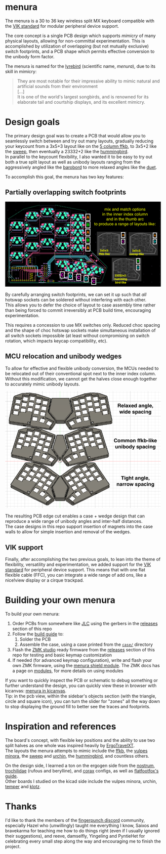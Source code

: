 # menura

<!-- very first thing should be like a paneled (2x2 or 2x3 grid of keyboard pics showing different layouts) -->

The menura is a 30 to 36 key wireless split MX keyboard compatible with the [VIK standard](https://github.com/sadekbaroudi/vik) for modular peripheral device support.

The core concept is a single PCB design which supports *mimicry* of many physical layouts, allowing for non-committal experimentation.
This is accomplished by utilization of overlapping (but not mutually exclusive) switch footprints, and a PCB shape which permits effective conversion to the unibody form factor.

The menura is named for the [lyrebird](https://en.wikipedia.org/wiki/Lyrebird) (scientific name, *menura*), due to its skill in mimicry:

> They are most notable for their impressive ability to mimic natural and artificial sounds from their environment  
> [...]  
> It is one of the world's largest songbirds, and is renowned for its elaborate tail and courtship displays, and its excellent mimicry.

# Design goals

The primary design goal was to create a PCB that would allow you to seamlessly switch between and try out many layouts, gradually reducing your keycount from a 3x5+3 layout like on the [5 column ffkb](https://fingerpunch.xyz/product-tag/ffkb/), to 3x5+2 like the [sweep](https://github.com/davidphilipbarr/Sweep), then eventually a 23332+2 like the [hummingbird](https://github.com/PJE66/hummingbird).  
In parallel to the keycount flexibility, I also wanted it to be easy to try out both a true split layout as well as unibody layouts ranging from the aggressively angled like the [barobord](https://github.com/sadekbaroudi/barobord) to more relaxed angles like the [duet](https://github.com/zzeneg/duet).

To accomplish this goal, the menura has two key features:

## Partially overlapping switch footprints

![menura-pcb-kicanvas](docs/img/menura-pcb-kicanvas.png)

By carefully arranging switch footprints, we can set it up such that *all* hotswap sockets can be soldered without interfering with each other.  
This allows you to defer the choice of layout to case assembly time rather than being forced to commit irreversibly at PCB build time, encouraging experimentation.

This requires a concession to use MX switches only.
Reduced choc spacing and the shape of choc hotswap sockets make simultaneous installation of all switch sockets impossible (at least without compromising on switch rotation, which impacts keycap compatibility, etc).

## MCU relocation and unibody wedges

To allow for effective and flexible unibody conversion, the MCUs needed to be relocated out of their conventional spot next to the inner index column.
Without this modification, we cannot get the halves close enough together to accurately mimic unibody layouts.

![wedge-variants](docs/img/wedge-variants.png)

The resulting PCB edge cut enables a case + wedge design that can reproduce a wide range of unibody angles and inter-half distances.  
The case designs in this repo support insertion of magnets into the case walls to allow for simple insertion and removal of the wedges.

## VIK support

Finally, after accomplishing the two previous goals, to lean into the theme of flexibility, versatility and experimentation, we added support for the [VIK standard](https://github.com/sadekbaroudi/vik) for peripheral device support.
This means that with one flat flexible cable (FFC), you can integrate a wide range of add ons, like a nice!view display or a cirque trackpad.

# Building your own menura

To build your own menura:

1. Order PCBs from somewhere like [JLC](https://jlcpcb.com/) using the gerbers in the [releases](https://github.com/rmuraglia/menura-kb/releases) section of this repo
2. Follow the [build guide](/docs/build-guide.md) to:
    1. Solder the PCB
    2. Assemble the case, using a case printed from the [`case/`](/case/) directory
3. Flash the [ZMK studio](https://zmk.dev/docs/features/studio) ready firmware from the [releases](https://github.com/rmuraglia/menura-kb/releases) section of this repo for testing and basic keymap customization
4. If needed (for advanced keymap configuration), write and flash your own ZMK firmware, using the [menura shield module](https://github.com/rmuraglia/zmk-keyboards-menura). The ZMK docs has a page on [modules](https://zmk.dev/docs/features/modules), for more details on using modules

If you want to quickly inspect the PCB or schematic to debug something or further understand the design, you can quickly view these in browser with kicanvas: [menura in kicanvas](https://kicanvas.org/?github=https://github.com/rmuraglia/menura-kb/blob/main/pcb/menura.kicad_pro).  
Tip: in the pcb view, within the sidebar's objects section (with the triangle, circle and square icon), you can turn the slider for "zones" all the way down to stop displaying the ground fill to better see the traces and footprints. 

# Inspiration and references

The board's concept, with flexible key positions and the ability to use two split halves as one whole was inspired heavily by [ErgoTravelXT](https://github.com/FIXMBR/ErgoTravelXT).  
The layouts the menura attempts to mimic include the [ffkb](https://fingerpunch.xyz/product-tag/ffkb/), the [vulpes minora](https://github.com/sadekbaroudi/vulpes-minora), the [sweep](https://github.com/davidphilipbarr/Sweep) and [urchin](https://github.com/duckyb/urchin), the [hummingbird](https://github.com/PJE66/hummingbird), and countless others.

On the design side, I learned a ton on the ergogen side from the [nostrum](https://github.com/bennytrouser/nostrum), [trochilidae](https://github.com/jcmkk3/trochilidae) (rufous and berylline), and [corax](https://github.com/dnlbauer/corax-keyboard) configs, as well as [flatfootfox's guide](https://flatfootfox.com/ergogen-introduction/).  
Other boards I studied on the kicad side include the vulpes minora, urchin, [temper](https://github.com/raeedcho/temper) and [klotz](https://github.com/GEIGEIGEIST/KLOTZ).

# Thanks

I'd like to thank the members of the [fingerpunch discord](https://discord.gg/ewS6xbCgPb) community, especially Hazel who (unwillingly) taught me everything I know, Saixos and bravekarma for teaching me how to do things right (even if I usually ignored their suggestions), and reeve, damselfly, Yingeling and PyntieHet for celebrating every small step along the way and encouraging me to finish the project.
